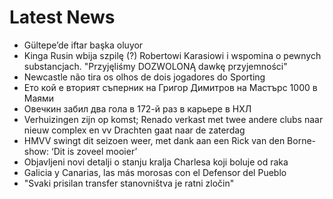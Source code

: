 # Latest News
-  Gültepe’de iftar başka oluyor
-  Kinga Rusin wbija szpilę (?) Robertowi Karasiowi i wspomina o pewnych substancjach. "Przyjęliśmy DOZWOLONĄ dawkę przyjemności"
-  Newcastle não tira os olhos de dois jogadores do Sporting
-  Ето кой е вторият съперник на Григор Димитров на Мастърс 1000 в Маями
-  Овечкин забил два гола в 172-й раз в карьере в НХЛ
-  Verhuizingen zijn op komst; Renado verkast met twee andere clubs naar nieuw complex en vv Drachten gaat naar de zaterdag
-  HMVV swingt dit seizoen weer, met dank aan een Rick van den Borne-show: ‘Dit is zoveel mooier’
-  Objavljeni novi detalji o stanju kralja Charlesa koji boluje od raka
-  Galicia y Canarias, las más morosas con el Defensor del Pueblo
-  "Svaki prisilan transfer stanovništva je ratni zločin"
